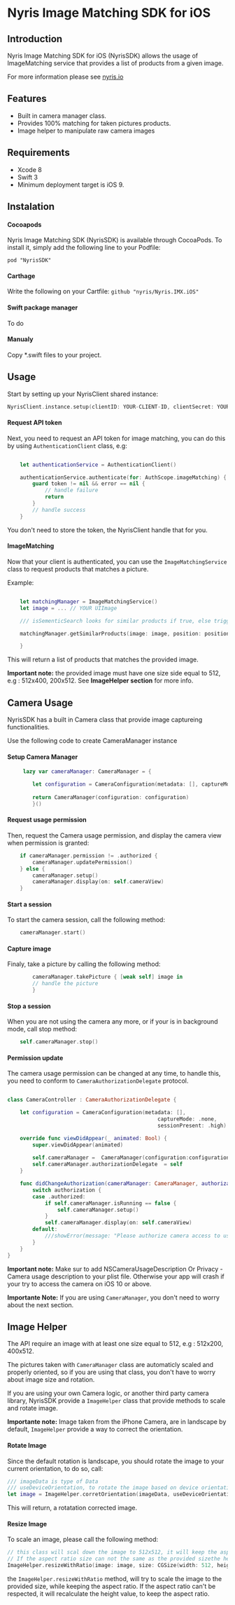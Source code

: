Nyris Image Matching SDK for iOS
=======


Introduction
------

Nyris Image Matching SDK for iOS (NyrisSDK)  allows the usage of ImageMatching service that provides a list of products from a given image.

For more information please see [nyris.io](https://nyris.io]/)

Features
-----
* Built in camera manager class.
* Provides 100% matching for taken pictures products.
* Image helper to manipulate raw camera images


Requirements
-----
* Xcode 8
* Swift 3
* Minimum deployment target is iOS 9.

Instalation
-----

#### Cocoapods
Nyris Image Matching SDK (NyrisSDK) is available through CocoaPods. To install it, simply add the following line to your Podfile:

`pod "NyrisSDK"`


#### Carthage
Write the following on your Cartfile:
`github "nyris/Nyris.IMX.iOS"`


#### Swift package manager
To do


#### Manualy
Copy *.swift files to your project.


Usage
-----
Start by setting up your NyrisClient shared instance:

```swift
NyrisClient.instance.setup(clientID: YOUR-CLIENT-ID, clientSecret: YOUR-CLIENT-SECRET)
```

#### Request API token

Next, you need to request an API token for image matching, you can do this by using `AuthenticationClient` class, e.g:


```swift

    let authenticationService = AuthenticationClient()

    authenticationService.authenticate(for: AuthScope.imageMatching) { [weak self] (token, error) in
        guard token != nil && error == nil {
            // handle failure
            return
        }            
        // handle success
    }
```

You don't need to store the token, the NyrisClient handle that for you.

#### ImageMatching

Now that your client is authenticated, you can use the `ImageMatchingService` class to request products that matches a picture.

Example:

```swift

    let matchingManager = ImageMatchingService()
    let image = ... // YOUR UIImage

    /// isSementicSearch looks for similar products if true, else trigger image matching.

    matchingManager.getSimilarProducts(image: image, position: position, isSementicSearch: false) { [weak self] (offerList, error) in

    }
```

This will return a list of products that matches the provided image.

**Important note:** the provided image must have one size side equal to 512, e.g : 512x400, 200x512. See **ImageHelper section** for more info.


Camera Usage
----
NyrisSDK has a built in Camera class that provide image captureing functionalities.

Use the following code to create CameraManager instance

#### Setup Camera Manager
```swift
     lazy var cameraManager: CameraManager = {

        let configuration = CameraConfiguration(metadata: [], captureMode: .none, sessionPresent: SessionPreset.high)
        
        return CameraManager(configuration: configuration)
        }()

```

#### Request usage permission
Then, request the Camera usage permission, and display the camera view when permission is granted:

```swift
    if cameraManager.permission != .authorized {
        cameraManager.updatePermission()
    } else {
        cameraManager.setup()
        cameraManager.display(on: self.cameraView)
    }

```

#### Start a session
To start the camera session, call the following method:

```swift
    cameraManager.start()
```

#### Capture image

Finaly, take a picture by calling the following method:

```swift
        cameraManager.takePicture { [weak self] image in
        // handle the picture
        }
```

#### Stop a session
When you are not using the camera any more, or if your is in background mode, call stop method:

```swift
    self.cameraManager.stop()
```

#### Permission update
The camera usage permission can be changed at any time, to handle this, you need to conform to `CameraAuthorizationDelegate` protocol.

```swift

class CameraController : CameraAuthorizationDelegate {

    let configuration = CameraConfiguration(metadata: [],
                                                captureMode: .none,
                                                sessionPresent: .high)

    override func viewDidAppear(_ animated: Bool) {
        super.viewDidAppear(animated)
        
        self.cameraManager =  CameraManager(configuration:configuration)
        self.cameraManager.authorizationDelegate  = self
    }

    func didChangeAuthorization(cameraManager: CameraManager, authorization: SessionSetupResult) {
        switch authorization {
        case .authorized:
            if self.cameraManager.isRunning == false {
                self.cameraManager.setup()
            }
            self.cameraManager.display(on: self.cameraView)
        default:
            ///showError(message: "Please authorize camera access to use this app"
        }
    }
}
```

**Important note:** Make sur to add NSCameraUsageDescription Or  Privacy - Camera usage description to your plist file. Otherwise your app will crash if your try to access the camera on iOS 10 or above.


**Importante Note:** If you are using `CameraManager`, you don't need to worry about the next section.


Image Helper
-----
The API require an image with at least one size equal to 512, e.g : 512x200, 400x512.

The pictures taken with `CameraManager` class are automaticly scaled and properly oriented, so if you are using that class, you don't have to worry about image size and rotation.

If you are using your own Camera logic, or another third party camera library, NyrisSDK provide a `ImageHelper` class that provide methods to scale and rotate image.

**Importante note:** Image taken from the iPhone Camera, are in landscape by default, `ImageHelper` provide a way to correct the orientation.

#### Rotate Image
Since the default rotation is landscape, you should rotate the image to your current orientation, to do so, call:


```swift
/// imageData is type of Data
/// useDeviceOrientation, to rotate the image based on device orientation
let image = ImageHelper.corretOrientation(imageData, useDeviceOrientation:true)

```
This will return, a rotatation corrected image.

#### Resize Image
To scale an image, please call the following method:

```swift
// this class will scal down the image to 512x512, it will keep the aspect ratio of the image.
// If the aspect ratio size can not the same as the provided sizethe height value will be re calculated.
ImageHelper.resizeWithRatio(image: image, size: CGSize(width: 512, height: 512))

```

the `ImageHelper.resizeWithRatio` method, will try to scale the image to the provided size, while keeping the aspect ratio. If the aspect ratio can't be respected, it will recalculate the height value, to keep the aspect ratio.